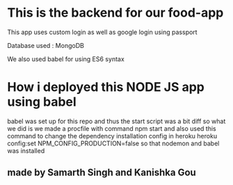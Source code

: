 # This is the backend for our food-app

This app uses custom login as well as google login using passport

Database used : MongoDB

We also used babel for using ES6 syntax






# How i deployed this NODE JS app using babel
babel was set up for this repo
and thus the start script was a bit diff
so what we did is 
we made a procfile with command npm start
and also used this command to change the dependency installation config
in heroku
heroku config:set NPM_CONFIG_PRODUCTION=false
so that nodemon and babel was installed


## made by Samarth Singh and Kanishka Gou
